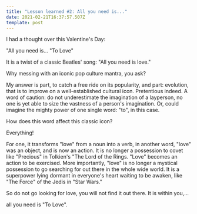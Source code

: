 ```yaml
---
title: "Lesson learned #2: All you need is..."
date: 2021-02-21T16:37:57.507Z
template: post
---
```

I had a thought over this Valentine's Day:

"All you need is... "To Love"

It is a twist of a classic Beatles' song: "All you need is love." 

Why messing with an iconic pop culture mantra, you ask?

 My answer is part, to catch a free ride on its popularity, and part: evolution, that is to improve on a well-established cultural icon. Pretentious indeed. A word of caution: do not underestimate the imagination of a layperson, no one is yet able to size the vastness of a person's imagination. Or, could imagine the mighty power of one single word: "to", in this case.

How does this word affect this classic icon? 

Everything!

For one, it transforms "love" from a noun into a verb, in another word, "love" was an object, and is now an action. It is no longer a possession to covet like "Precious" in Tolkien's "The Lord of the Rings. "Love" becomes an action to be exercised. More importantly, "love" is no longer a mystical possession to go searching for out there in the whole wide world. It is a superpower lying dormant in everyone's heart waiting to be awaken, like "The Force" of the Jedis in "Star Wars." 

So do not go looking for love, you will not find it out there. It is within you,...

all you need is "To Love".
